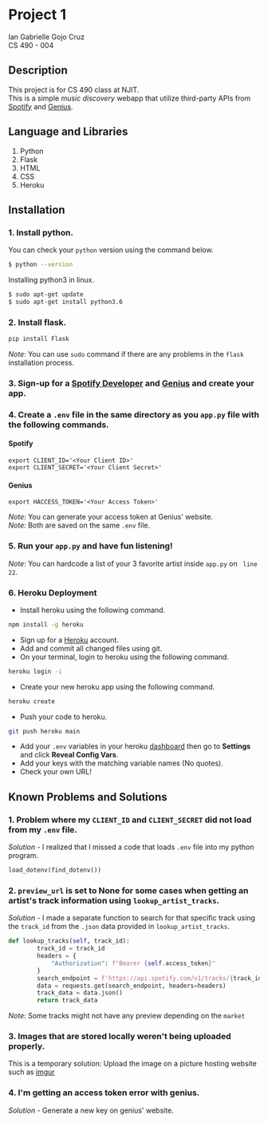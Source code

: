 # Project 1

Ian Gabrielle Gojo Cruz  
CS 490 - 004  

## Description

This project is for CS 490 class at NJIT.  
This is a simple _music discovery_ webapp that utilize third-party APIs from [Spotify](https://developer.spotify.com/) and [Genius](https://docs.genius.com/).  

## Language and Libraries
1. Python
2. Flask
3. HTML
4. CSS
5. Heroku

## Installation  
### 1. Install python.  

You can check your `python` version using the command below.  
```bash
$ python --version
```
Installing python3 in linux.  
```bash
$ sudo apt-get update
$ sudo apt-get install python3.6
```
### 2. Install flask.  
```bash
pip install Flask
```
*Note*: You can use `sudo` command if there are any problems in the `flask` installation process.

### 3. Sign-up for a [Spotify Developer](https://developer.spotify.com/) and [Genius](https://docs.genius.com/#/getting-started-h1) and create your app.  
### 4. Create a `.env` file in the same directory as you `app.py` file with the following commands.  
#### Spotify
```
export CLIENT_ID='<Your Client ID>'
export CLIENT_SECRET='<Your Client Secret>'
```

#### Genius
```
export HACCESS_TOKEN='<Your Access Token>'
```
*Note:* You can generate your access token at Genius' website.  
*Note:* Both are saved on the same `.env` file.

### 5. Run your `app.py` and have fun listening!
*Note*: You can hardcode a list of your 3 favorite artist inside `app.py` on ` line 22`.

### 6. Heroku Deployment  
- Install heroku using the following command.
```bash
npm install -g heroku
```
- Sign up for a [Heroku](https://signup.heroku.com/login) account.
- Add and commit all changed files using git.  
- On your terminal, login to heroku using the following command.  
```bash
heroku login -i
```
- Create your new heroku app using the following command.  
```bash
heroku create
```
- Push your code to heroku.  
```bash
git push heroku main
```
- Add your `.env` variables in your heroku [dashboard](https://dashboard.heroku.com/apps) then go to **Settings** and click **Reveal Config Vars**.  
- Add your keys with the matching variable names (No quotes).
- Check your own URL!



## Known Problems and Solutions

### 1. Problem where my `CLIENT_ID` and `CLIENT_SECRET` did not load from my `.env` file.   
*Solution* - I realized that I missed a code that loads `.env` file into my python program.  
```python
load_dotenv(find_dotenv())
```
### 2. `preview_url` is set to None for some cases when getting an artist's track information using `lookup_artist_tracks`.   
*Solution* - I made a separate function to search for that specific track using the `track_id` from the `.json` data provided in `lookup_artist_tracks`.  
```python
def lookup_tracks(self, track_id):
        track_id = track_id
        headers = {
            "Authorization": f"Bearer {self.access_token}"
        }
        search_endpoint = f'https://api.spotify.com/v1/tracks/{track_id}'
        data = requests.get(search_endpoint, headers=headers)
        track_data = data.json()
        return track_data
```
*Note:* Some tracks might not have any preview depending on the `market`  

### 3. Images that are stored locally weren't being uploaded properly. 
This is a temporary solution: Upload the image on a picture hosting website such as [imgur](https://imgur.com)

### 4. I'm getting an access token error with genius.
*Solution* - Generate a new key on genius' website.
